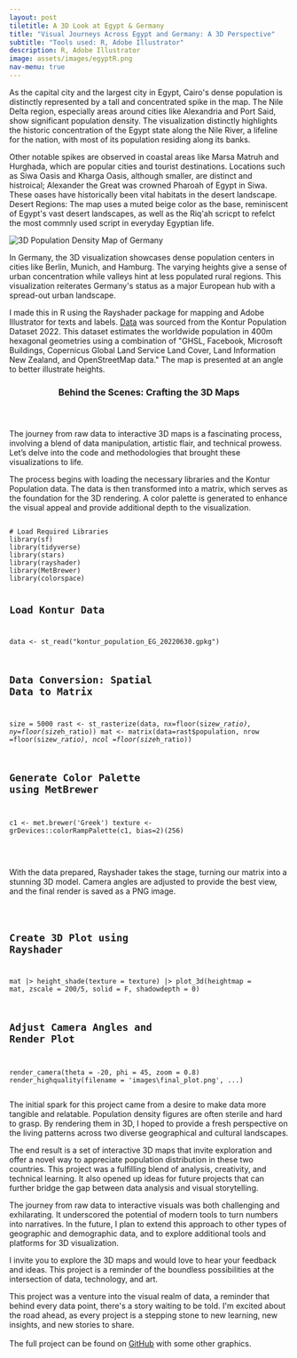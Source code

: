 ```yaml
---
layout: post
tiletitle: A 3D Look at Egypt & Germany
title: "Visual Journeys Across Egypt and Germany: A 3D Perspective"
subtitle: "Tools used: R, Adobe Illustrator"
description: R, Adobe Illustrator
image: assets/images/egyptR.png
nav-menu: true
---
```


<p>
    As the capital city and the largest city in Egypt, Cairo's dense population is distinctly represented by a tall and concentrated spike in the map. The Nile Delta region, especially areas around cities like Alexandria and Port Said, show significant population density. The visualization distinctly highlights the historic concentration of the Egypt state along the Nile River, a lifeline for the nation, with most of its population residing along its banks. 
    
</p>
<p>
    Other notable spikes are observed in coastal areas like Marsa Matruh and Hurghada, which are popular cities and tourist destinations. Locations such as Siwa Oasis and Kharga Oasis, although smaller, are distinct and histroical; Alexander the Great was crowned Pharoah of Egypt in Siwa. These oases have historically been vital habitats in the desert landscape. Desert Regions: The map uses a muted beige color as the base, reminiscent of Egypt's vast desert landscapes, as well as the Riq'ah scricpt to refelct the most commnly used script in everyday Egyptian life.
</p>

<span class="image main"><img src="/assets/images/germanyR.png" alt="3D Population Density Map of Germany"></span>
<p>
    In Germany, the 3D visualization showcases dense population centers in cities like Berlin, Munich, and Hamburg. The varying heights give a sense of urban concentration while valleys hint at less populated rural regions. This visualization reiterates Germany's status as a major European hub with a spread-out urban landscape.
</p>

<p>
    I made this in R using the Rayshader package for mapping and Adobe Illustrator for texts and labels. <a href="https://data.humdata.org/dataset/kontur-population-egypt">Data</a> was sourced from the Kontur Population Dataset 2022. This dataset estimates the worldwide population in 400m hexagonal geometries using a combination of "GHSL, Facebook, Microsoft Buildings, Copernicus Global Land Service Land Cover, Land Information New Zealand, and OpenStreetMap data." The map is presented at an angle to better illustrate heights.
</p>

<!-- New Section: Discussing the Code -->
<section>
    <header class="major">
        <h3>Behind the Scenes: Crafting the 3D Maps</h3>
    </header>
    <p>
        The journey from raw data to interactive 3D maps is a fascinating process, involving a blend of data manipulation, artistic flair, and technical prowess. Let’s delve into the code and methodologies that brought these visualizations to life.
    </p>
    <p>
        The process begins with loading the necessary libraries and the Kontur Population data. The data is then transformed into a matrix, which serves as the foundation for the 3D rendering. A color palette is generated to enhance the visual appeal and provide additional depth to the visualization.
    </p>
    <!-- Preformatted Code: R Code Snippet -->
    <!-- <h3>Preformatted</h3> -->
    <pre><code class="language-r">
# Load Required Libraries
library(sf)
library(tidyverse)
library(stars)
library(rayshader)
library(MetBrewer)
library(colorspace)

# Load Kontur Data
data <- st_read("kontur_population_EG_20220630.gpkg")

# Data Conversion: Spatial Data to Matrix
size = 5000
rast <- st_rasterize(data, nx=floor(size*w_ratio), 
ny=floor(size*h_ratio))
mat <- matrix(data=rast$population, nrow =floor(size*w_ratio), 
ncol =floor(size*h_ratio))

# Generate Color Palette using MetBrewer
c1 <- met.brewer('Greek')
texture <- grDevices::colorRampPalette(c1, bias=2)(256)
        </code></pre>					
    <p>
        With the data prepared, Rayshader takes the stage, turning our matrix into a stunning 3D model. Camera angles are adjusted to provide the best view, and the final render is saved as a PNG image.
    </p>
    <!-- Preformatted Code: R Code Snippet -->
    <!-- <h3>Preformatted</h3> -->
    <pre><code class="language-r">
# Create 3D Plot using Rayshader
mat |> height_shade(texture = texture) |> 
plot_3d(heightmap = mat, zscale = 200/5, solid = F, 
shadowdepth = 0)

# Adjust Camera Angles and Render Plot
render_camera(theta = -20, phi = 45, zoom = 0.8)
render_highquality(filename = 'images\\final_plot.png', ...)
</code></pre>
</section>

<p>
    The initial spark for this project came from a desire to make data more tangible and relatable. Population density figures are often sterile and hard to grasp. By rendering them in 3D, I hoped to provide a fresh perspective on the living patterns across two diverse geographical and cultural landscapes.
</p>

<p>
    The end result is a set of interactive 3D maps that invite exploration and offer a novel way to appreciate population distribution in these two countries. This project was a fulfilling blend of analysis, creativity, and technical learning. It also opened up ideas for future projects that can further bridge the gap between data analysis and visual storytelling.
</p>

<p>
    The journey from raw data to interactive visuals was both challenging and exhilarating. It underscored the potential of modern tools to turn numbers into narratives. In the future, I plan to extend this approach to other types of geographic and demographic data, and to explore additional tools and platforms for 3D visualization.
</p>

<p>
    I invite you to explore the 3D maps and would love to hear your feedback and ideas. This project is a reminder of the boundless possibilities at the intersection of data, technology, and art.
</p>

<p>
    This project was a venture into the visual realm of data, a reminder that behind every data point, there's a story waiting to be told. I'm excited about the road ahead, as every project is a stepping stone to new learning, new insights, and new stories to share. 
    <br><br>
    The full project can be found on <a href="https://github.com/sherifscript/RayshaderMaps">GitHub</a> with some other graphics.
</p>